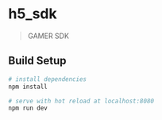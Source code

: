# h5_sdk

> GAMER SDK

## Build Setup

``` bash
# install dependencies
npm install

# serve with hot reload at localhost:8080
npm run dev
